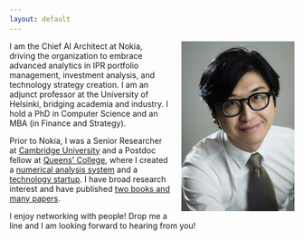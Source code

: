```yaml
---
layout: default
---
```


<img src="/images/liang.jpg" style="float:right;width:200px;margin-left:20px">

I am the Chief AI Architect at Nokia, driving the organization to embrace advanced analytics in IPR portfolio management, investment analysis, and technology strategy creation. I am an adjunct professor at the University of Helsinki, bridging academia and industry. I hold a PhD in Computer Science and an MBA (in Finance and Strategy).

Prior to Nokia, I was a Senior Researcher at [Cambridge University](https://www.cl.cam.ac.uk/~lw525/) and a Postdoc fellow at [Queens' College](https://www.queens.cam.ac.uk/), where I created a [numerical analysis system](http://ocaml.xyz) and a [technology startup](https://ikva.ai/). I have broad research interest and have published [two books and many papers](https://liang.ocaml.xyz/research/).

I enjoy networking with people! Drop me a line and I am looking forward to hearing from you!
